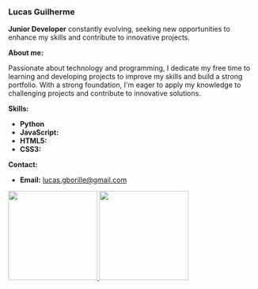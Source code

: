 ### Lucas Guilherme

**Junior Developer** constantly evolving, seeking new opportunities to enhance my skills and contribute to innovative projects.

**About me:**

Passionate about technology and programming, I dedicate my free time to learning and developing projects to improve my skills and build a strong portfolio. With a strong foundation, I'm eager to apply my knowledge to challenging projects and contribute to innovative solutions.

**Skills:**

* **Python**
* **JavaScript:**
* **HTML5:** 
* **CSS3:** 

**Contact:**

* **Email:** lucas.gborille@gmail.com

<div>
<a href="https://github.com/lukegbb">
<img loading="lazy" height="180em" src="https://github-readme-stats.vercel.app/api/top-langs/?username=lukegbb&layout=compact&langs_count=7&theme=dracula"/>
<img loading="lazy" height="180em" src="https://github-readme-stats.vercel.app/api?username=lukegbb&show_icons=true&theme=dracula&include_all_commits=true&count_private=true"/>
</div>
